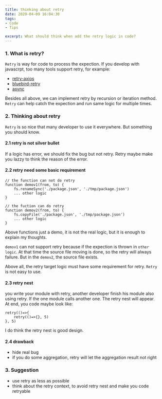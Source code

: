 ```yaml
---
title: thinking about retry
date: 2020-04-09 16:04:30
tags:
- Code
- Tips

excerpt: What should think when add the retry logic in code?
---
```


### 1. What is retry?

`Retry` is way for code to process the expection. If you develop with javascrpt, too many tools support retry, for example:
- [retry-axios](https://github.com/JustinBeckwith/retry-axios)
- [bluebird-retry](https://github.com/demmer/bluebird-retry)
- [async](http://caolan.github.io/async/v3/docs.html#retry)

Besides all above, we can implement retry by recursion or iteration method. `Retry` can help catch the expection and run same logic for multiple times.

### 2. Thinking about retry

`Retry` is so nice that many developer to use it everywhere. But something you should know.

#### 2.1 retry is not silver bullet

If a logic has error, we should fix the bug but not retry. Retry maybe make you lazzy to think the reason of the error.

#### 2.2 retry need some basic requirement
```
// the function can not do retry
function demov1(from, to) {
    fs.renameSync('./package.json', './tmp/package.json')
    ... other logic
}

// the fuction can do retry
function demov2(from, to) {
    fs.copyFile('./package.json', './tmp/package.json')
    ... other logic
}
```
Above functions just a demo, it is not the real logic, but it is enough to explain my thoughts.

`demov1` can not support retry because if the expection is thrown in `other logic`. At that time the source file moving is done, so the retry will always failure. But in the `demov2`, the source file exists.

Above all, the retry target logic must have some requirement for retry. `Retry` is not easy to use.

#### 2.3 retry nest

you write your module with retry, another developer finish his module also using retry. If the one module calls another one. The retry nest will appear. At end, you code maybe look like:
```
retry(()=>{
    retry(()=>{}, 5)
}, 5)
```
I do think the retry nest is good design.

#### 2.4 drawback
- hide real bug
- if you do some aggregation, retry will let the aggregation result not right


### 3. Suggestion
- use retry as less as possible
- think about the retry context, to avoid retry nest and make you code retryable
